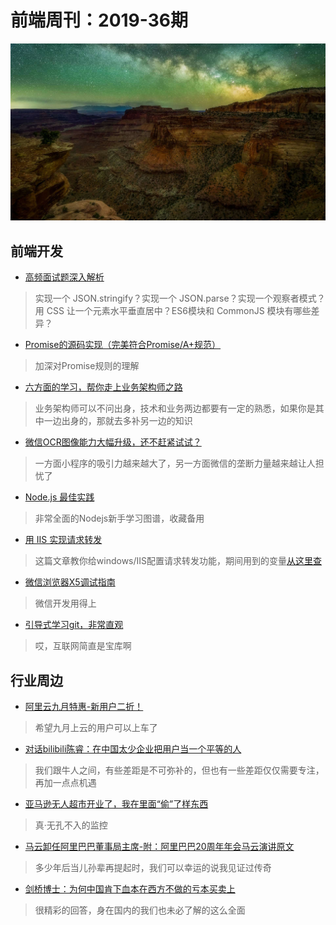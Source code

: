 # 前端周刊：2019-36期

[![](/img/bing/20190912.png)](https://cn.bing.com/search?q=峡谷地国家公园)

## 前端开发

- [高频面试题深入解析](https://github.com/YvetteLau/Blog/issues/38)

> 实现一个 JSON.stringify？实现一个 JSON.parse？实现一个观察者模式？用 CSS 让一个元素水平垂直居中？ES6模块和 CommonJS 模块有哪些差异？

- [Promise的源码实现（完美符合Promise/A+规范）](https://github.com/YvetteLau/Blog/issues/2)

> 加深对Promise规则的理解

- [六方面的学习，帮你走上业务架构师之路](https://mp.weixin.qq.com/s/X1OqFzP5MMJPewFzhURlWQ)

> 业务架构师可以不问出身，技术和业务两边都要有一定的熟悉，如果你是其中一边出身的，那就去多补另一边的知识

- [微信OCR图像能力大幅升级，还不赶紧试试？](https://mp.weixin.qq.com/s?__biz=MjM5NDAxMDg4MA==&mid=2650959746&idx=1&sn=cfb27b680b30681af80aa52af50a7a8b)

> 一方面小程序的吸引力越来越大了，另一方面微信的垄断力量越来越让人担忧了

- [Node.js 最佳实践](https://github.com/goldbergyoni/nodebestpractices/blob/master/README.chinese.md)

> 非常全面的Nodejs新手学习图谱，收藏备用

- [用 IIS 实现请求转发](https://www.cnblogs.com/mahatmasmile/p/5725253.html)

> 这篇文章教你给windows/IIS配置请求转发功能，期间用到的变量[从这里查](https://docs.microsoft.com/en-us/previous-versions/iis/6.0-sdk/ms524602(v=vs.90)?redirectedfrom=MSDN)

- [微信浏览器X5调试指南](https://x5.tencent.com/tbs/guide/debug/faq.html)

> 微信开发用得上

- [引导式学习git，非常直观](https://learngitbranching.js.org/)

> 哎，互联网简直是宝库啊

## 行业周边

- [阿里云九月特惠-新用户二折！](https://www.aliyun.com/acts/limit-buy?userCode=y31qmczl)

> 希望九月上云的用户可以上车了

- [对话bilibili陈睿：在中国太少企业把用户当一个平等的人](https://mp.weixin.qq.com/s/AI0g-_UuBAHpwPhrlZJUFw)

> 我们跟牛人之间，有些差距是不可弥补的，但也有一些差距仅仅需要专注，再加一点点机遇

- [亚马逊无人超市开业了，我在里面“偷”了样东西](http://www.sohu.com/a/274097041_119097)

> 真·无孔不入的监控

- [马云卸任阿里巴巴董事局主席-附：阿里巴巴20周年年会马云演讲原文](https://www.williamlong.info/archives/5823.html)

> 多少年后当儿孙辈再提起时，我们可以幸运的说我见证过传奇

- [剑桥博士：为何中国肯下血本在西方不做的亏本买卖上](https://finance.sina.cn/china/gncj/2019-05-31/detail-ihvhiqay2662671.d.html)

> 很精彩的回答，身在国内的我们也未必了解的这么全面


